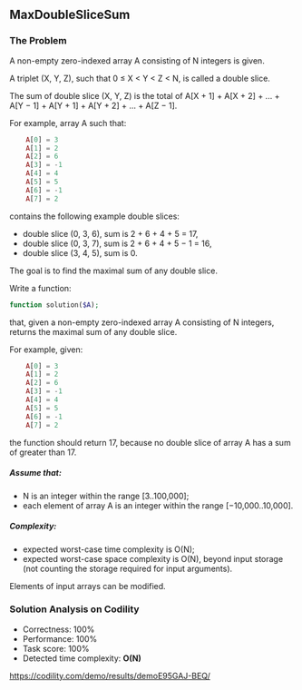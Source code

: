 ## MaxDoubleSliceSum

### The Problem

A non-empty zero-indexed array A consisting of N integers is given.

A triplet (X, Y, Z), such that 0 ≤ X < Y < Z < N, is called a double slice.

The sum of double slice (X, Y, Z) is the total of A[X + 1] + A[X + 2] + ... + A[Y − 1] + A[Y + 1] + A[Y + 2] + ... + A[Z − 1].

For example, array A such that:
```php
    A[0] = 3
    A[1] = 2
    A[2] = 6
    A[3] = -1
    A[4] = 4
    A[5] = 5
    A[6] = -1
    A[7] = 2
```
contains the following example double slices:

* double slice (0, 3, 6), sum is 2 + 6 + 4 + 5 = 17,
* double slice (0, 3, 7), sum is 2 + 6 + 4 + 5 − 1 = 16,
* double slice (3, 4, 5), sum is 0.

The goal is to find the maximal sum of any double slice.

Write a function:
```php
function solution($A);
```
that, given a non-empty zero-indexed array A consisting of N integers, returns the maximal sum of any double slice.

For example, given:
```php
    A[0] = 3
    A[1] = 2
    A[2] = 6
    A[3] = -1
    A[4] = 4
    A[5] = 5
    A[6] = -1
    A[7] = 2
```
the function should return 17, because no double slice of array A has a sum of greater than 17.

##### Assume that:
* N is an integer within the range [3..100,000];
* each element of array A is an integer within the range [−10,000..10,000].

##### Complexity:
* expected worst-case time complexity is O(N);
* expected worst-case space complexity is O(N), beyond input storage (not counting the storage required for input arguments).

Elements of input arrays can be modified.

### Solution Analysis on Codility
* Correctness: 100%
* Performance: 100%
* Task score: 100%
* Detected time complexity: __O(N)__

https://codility.com/demo/results/demoE95GAJ-BEQ/
